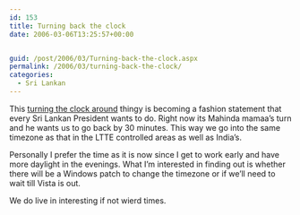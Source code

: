 ```yaml
---
id: 153
title: Turning back the clock
date: 2006-03-06T13:25:57+00:00


guid: /post/2006/03/Turning-back-the-clock.aspx
permalink: /2006/03/turning-back-the-clock/
categories:
  - Sri Lankan
---
```

<p>This <a href="http://www.asiantribune.com/show_news.php?id=17251">turning the clock around</a> thingy is becoming a fashion statement that every Sri Lankan President wants to do. Right now its Mahinda mamaa&rsquo;s turn and he wants us to go back by 30 minutes. This way we go into the same timezone as that in the LTTE controlled areas as well as India&rsquo;s.</p>
<p>Personally I prefer the time as it is now since I get to work early and have more daylight in the evenings. What I&rsquo;m interested in finding out is whether there will be a Windows patch to change the timezone or if we&rsquo;ll need to wait till Vista is out.</p>
<p>We do live in interesting if not wierd times.</p>